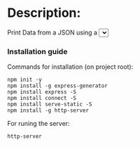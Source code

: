 # Description:
Print Data from a JSON using a <select>. I'm using fetch, and fetch need to run a local server to works.

### Installation guide
Commands for installation (on project root):
```
npm init -y
npm install -g express-generator
npm install express -S
npm install connect -S
npm install serve-static -S
npm install -g http-server
```
For runing the server:
```
http-server
```
